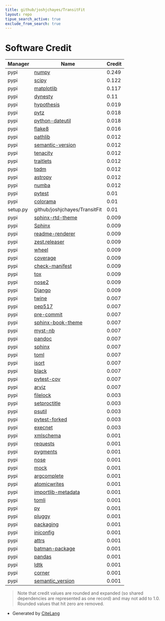 ```yaml
---
title: github/joshjchayes/TransitFit
layout: repo
tipue_search_active: true
exclude_from_search: true
---
```

# Software Credit

|Manager|Name|Credit|
|-------|----|------|
|pypi|[numpy](https://www.numpy.org)|0.249|
|pypi|[scipy](https://www.scipy.org)|0.122|
|pypi|[matplotlib](https://matplotlib.org)|0.117|
|pypi|[dynesty](https://github.com/joshspeagle/dynesty)|0.11|
|pypi|[hypothesis](https://hypothesis.works)|0.019|
|pypi|[pytz](http://pythonhosted.org/pytz)|0.018|
|pypi|[python-dateutil](https://github.com/dateutil/dateutil)|0.018|
|pypi|[flake8](https://pypi.org/project/flake8)|0.016|
|pypi|[pathlib](https://pathlib.readthedocs.org/)|0.012|
|pypi|[semantic-version](https://github.com/rbarrois/python-semanticversion)|0.012|
|pypi|[tenacity](https://pypi.org/project/tenacity)|0.012|
|pypi|[traitlets](https://pypi.org/project/traitlets)|0.012|
|pypi|[tqdm](https://pypi.org/project/tqdm)|0.012|
|pypi|[astropy](https://pypi.org/project/astropy)|0.012|
|pypi|[numba](https://pypi.org/project/numba)|0.012|
|pypi|[pytest](https://docs.pytest.org/en/latest/)|0.01|
|pypi|[colorama](https://pypi.org/project/colorama)|0.01|
|setup.py|github/joshjchayes/TransitFit|0.01|
|pypi|[sphinx-rtd-theme](https://pypi.org/project/sphinx-rtd-theme)|0.009|
|pypi|[Sphinx](https://pypi.org/project/Sphinx)|0.009|
|pypi|[readme-renderer](https://pypi.org/project/readme-renderer)|0.009|
|pypi|[zest.releaser](https://pypi.org/project/zest.releaser)|0.009|
|pypi|[wheel](https://pypi.org/project/wheel)|0.009|
|pypi|[coverage](https://pypi.org/project/coverage)|0.009|
|pypi|[check-manifest](https://pypi.org/project/check-manifest)|0.009|
|pypi|[tox](https://pypi.org/project/tox)|0.009|
|pypi|[nose2](https://pypi.org/project/nose2)|0.009|
|pypi|[Django](https://pypi.org/project/Django)|0.009|
|pypi|[twine](https://pypi.org/project/twine)|0.007|
|pypi|[pep517](https://pypi.org/project/pep517)|0.007|
|pypi|[pre-commit](https://pypi.org/project/pre-commit)|0.007|
|pypi|[sphinx-book-theme](https://pypi.org/project/sphinx-book-theme)|0.007|
|pypi|[myst-nb](https://pypi.org/project/myst-nb)|0.007|
|pypi|[pandoc](https://pypi.org/project/pandoc)|0.007|
|pypi|[sphinx](https://pypi.org/project/sphinx)|0.007|
|pypi|[toml](https://pypi.org/project/toml)|0.007|
|pypi|[isort](https://pypi.org/project/isort)|0.007|
|pypi|[black](https://pypi.org/project/black)|0.007|
|pypi|[pytest-cov](https://pypi.org/project/pytest-cov)|0.007|
|pypi|[arviz](https://pypi.org/project/arviz)|0.007|
|pypi|[filelock](https://pypi.org/project/filelock)|0.003|
|pypi|[setproctitle](https://pypi.org/project/setproctitle)|0.003|
|pypi|[psutil](https://pypi.org/project/psutil)|0.003|
|pypi|[pytest-forked](https://pypi.org/project/pytest-forked)|0.003|
|pypi|[execnet](https://pypi.org/project/execnet)|0.003|
|pypi|[xmlschema](https://pypi.org/project/xmlschema)|0.001|
|pypi|[requests](https://pypi.org/project/requests)|0.001|
|pypi|[pygments](https://pypi.org/project/pygments)|0.001|
|pypi|[nose](https://pypi.org/project/nose)|0.001|
|pypi|[mock](https://pypi.org/project/mock)|0.001|
|pypi|[argcomplete](https://pypi.org/project/argcomplete)|0.001|
|pypi|[atomicwrites](https://pypi.org/project/atomicwrites)|0.001|
|pypi|[importlib-metadata](https://pypi.org/project/importlib-metadata)|0.001|
|pypi|[tomli](https://pypi.org/project/tomli)|0.001|
|pypi|[py](https://pypi.org/project/py)|0.001|
|pypi|[pluggy](https://pypi.org/project/pluggy)|0.001|
|pypi|[packaging](https://pypi.org/project/packaging)|0.001|
|pypi|[iniconfig](https://pypi.org/project/iniconfig)|0.001|
|pypi|[attrs](https://pypi.org/project/attrs)|0.001|
|pypi|[batman-package](https://github.com/lkreidberg/batman)|0.001|
|pypi|[pandas](https://pandas.pydata.org)|0.001|
|pypi|[ldtk](https://github.com/hpparvi/ldtk)|0.001|
|pypi|[corner](https://corner.readthedocs.io)|0.001|
|pypi|[semantic_version](https://github.com/rbarrois/python-semanticversion)|0.001|


> Note that credit values are rounded and expanded (so shared dependencies are represented as one record) and may not add to 1.0. Rounded values that hit zero are removed.


- Generated by [CiteLang](https://github.com/vsoch/citelang)
